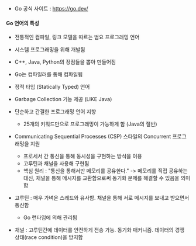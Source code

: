 - Go 공식 사이트 : https://go.dev/

#### Go 언어의 특성
- 전통적인 컴파일, 링크 모델을 따르는 범요 프로그래밍 언어
- 시스템 프로그래밍을 위해 개발됨
- C++, Java, Python의 장점들을 뽑아 만들어짐
- Go는 컴파일러를 통해 컴파일됨
- 정적 타입 (Statically Typed) 언어
- Garbage Collection 기능 제공 (LIKE Java)
- 단순하고 간결한 프로그래밍 언어 지향
    - 25개의 키워드만으로 프로그래밍이 가능하게 함 (Java의 절반)
- Communicating Sequential Processes (CSP) 스타일의 Concurrent 프로그래밍을 지원
    - 프로세서 간 통신을 통해 동시성을 구현하는 방식을 이용
    - 고루틴과 채널을 사용해 구현됨
    - 핵심 원리 : "통신을 통해서만 메모리를 공유한다."
    -> 메모리를 직접 공유하는 대신, 채널을 통해 메시지를 교환함으로써 동기화 문제를 해결할 수 있음을 의미함

- 고루틴 : 매우 가벼운 스레드와 유사함. 채널을 통해 서로 메시지를 보내고 받으면서 통신함
    - Go 런타임에 의해 관리됨
- 채널 : 고루틴간에 데이터를 안전하게 전송 가능. 동기화 매커니즘. 데이터의 경쟁 상태(race condition)을 방지함
